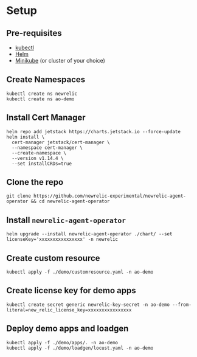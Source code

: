 # Setup

## Pre-requisites

- [kubectl](https://kubernetes.io/docs/tasks/tools/#kubectl)
- [Helm](https://helm.sh/)
- [Minikube](https://minikube.sigs.k8s.io/docs/start/) (or cluster of your choice)

## Create Namespaces
```
kubectl create ns newrelic
kubectl create ns ao-demo
```

## Install Cert Manager
```
helm repo add jetstack https://charts.jetstack.io --force-update
helm install \
  cert-manager jetstack/cert-manager \
  --namespace cert-manager \
  --create-namespace \
  --version v1.14.4 \
  --set installCRDs=true
```

## Clone the repo

```
git clone https://github.com/newrelic-experimental/newrelic-agent-operator && cd newrelic-agent-operator
```

## Install `newrelic-agent-operator`
```
helm upgrade --install newrelic-agent-operator ./chart/ --set licenseKey='xxxxxxxxxxxxxxxx' -n newrelic
```

## Create custom resource

```
kubectl apply -f ./demo/customresource.yaml -n ao-demo
```

## Create license key for demo apps
```
kubectl create secret generic newrelic-key-secret -n ao-demo --from-literal=new_relic_license_key=xxxxxxxxxxxxxxxx
```

## Deploy demo apps and loadgen

```
kubectl apply -f ./demo/apps/. -n ao-demo
kubectl apply -f ./demo/loadgen/locust.yaml -n ao-demo
```
